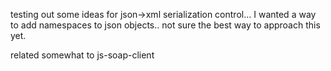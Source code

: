 testing out some ideas for json->xml serialization control... I wanted a way to add namespaces
to json objects.. not sure the best way to approach this yet.

related somewhat to js-soap-client